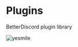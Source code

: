 # Plugins

BetterDiscord plugin library

![yesmile](https://media.discordapp.net/attachments/779800851732234311/858894584737562624/yesmile.gif)
